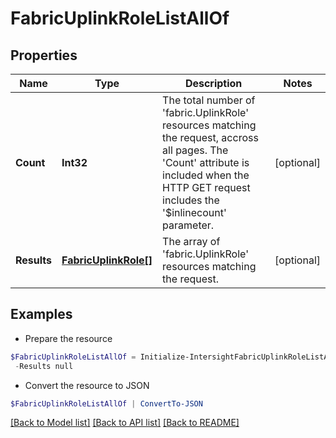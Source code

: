 # FabricUplinkRoleListAllOf
## Properties

Name | Type | Description | Notes
------------ | ------------- | ------------- | -------------
**Count** | **Int32** | The total number of &#39;fabric.UplinkRole&#39; resources matching the request, accross all pages. The &#39;Count&#39; attribute is included when the HTTP GET request includes the &#39;$inlinecount&#39; parameter. | [optional] 
**Results** | [**FabricUplinkRole[]**](FabricUplinkRole.md) | The array of &#39;fabric.UplinkRole&#39; resources matching the request. | [optional] 

## Examples

- Prepare the resource
```powershell
$FabricUplinkRoleListAllOf = Initialize-IntersightFabricUplinkRoleListAllOf  -Count null `
 -Results null
```

- Convert the resource to JSON
```powershell
$FabricUplinkRoleListAllOf | ConvertTo-JSON
```

[[Back to Model list]](../README.md#documentation-for-models) [[Back to API list]](../README.md#documentation-for-api-endpoints) [[Back to README]](../README.md)

